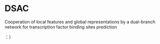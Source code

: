 # DSAC
Cooperation of local features and global representations by a dual-branch network for transcription factor binding sites prediction

：）
